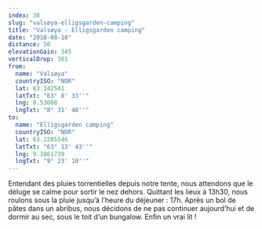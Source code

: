 ```yaml
---
index: 38
slug: "valsøya-elligsgarden-camping"
title: "Valsøya - Elligsgarden camping"
date: "2018-08-10"
distance: 50
elevationGain: 345
verticalDrop: 301
from:
  name: "Valsøya"
  countryISO: "NOR"
  lat: 63.142541
  latTxt: "63° 8' 33''"
  lng: 8.53008
  lngTxt: "8° 31' 48''"
to:
  name: "Elligsgarden camping"
  countryISO: "NOR"
  lat: 63.2285546
  latTxt: "63° 13' 43''"
  lng: 9.3861739
  lngTxt: "9° 23' 10''"
---
```


Entendant des pluies torrentielles depuis notre tente, nous attendons que le déluge se calme pour sortir le nez dehors. Quittant les lieux à 13h30, nous roulons sous la pluie jusqu’à l’heure du déjeuner : 17h. Après un bol de pâtes dans un abribus, nous décidons de ne pas continuer aujourd’hui et de dormir au sec, sous le toit d’un bungalow. Enfin un vrai lit !
